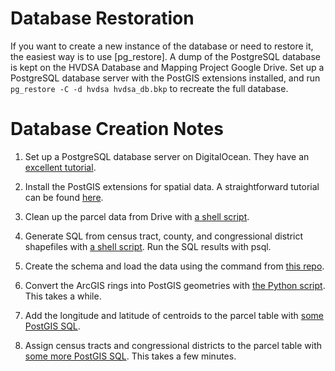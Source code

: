 # Database Restoration

If you want to create a new instance of the database or need to restore it, the easiest way is to use [pg_restore]. A dump of the PostgreSQL database is kept on the HVDSA Database and Mapping Project Google Drive. Set up a PostgreSQL database server with the PostGIS extensions installed, and run ```pg_restore -C -d hvdsa hvdsa_db.bkp``` to recreate the full database.

# Database Creation Notes

1. Set up a PostgreSQL database server on DigitalOcean. They have an [excellent tutorial](https://www.digitalocean.com/community/tutorials/how-to-install-and-use-postgresql-on-ubuntu-16-04#create-a-new-role).

2. Install the PostGIS extensions for spatial data. A straightforward tutorial can be found [here](http://www.gis-blog.com/how-to-install-postgis-2-3-on-ubuntu-16-04-lts/).

2. Clean up the parcel data from Drive with [a shell script](csv_concatenate.sh).

2. Generate SQL from census tract, county, and congressional district shapefiles with [a shell script](govt_entity_shp2pgsql). Run the SQL results with psql.

2. Create the schema and load the data using the command from [this repo](all_counties_parcel_data.sql).

2. Convert the ArcGIS rings into PostGIS geometries with [the Python script](arcgis_to_wkt.py). This takes a while.

2. Add the longitude and latitude of centroids to the parcel table with [some PostGIS SQL](lonlat_centroid.sql).

2. Assign census tracts and congressional districts to the parcel table with [some more PostGIS SQL](tract_district_assignment.sql). This takes a few minutes.